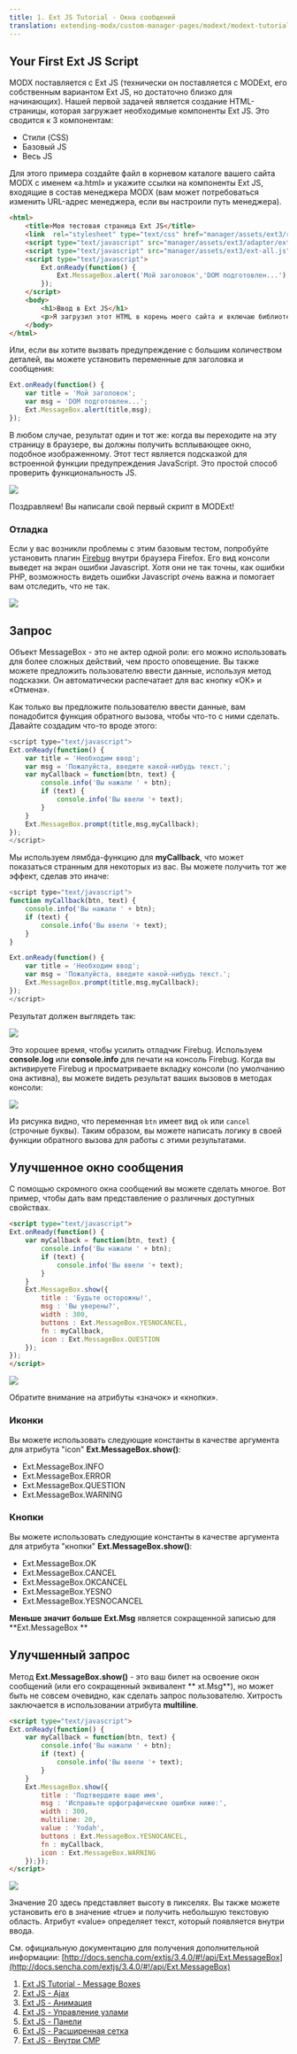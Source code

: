 ```yaml
---
title: 1. Ext JS Tutorial - Окна сообщений
translation: extending-modx/custom-manager-pages/modext/modext-tutorials/1.-ext-js-tutorial-message-boxes
---
```


## Your First Ext JS Script

MODX поставляется с Ext JS (технически он поставляется с MODExt, его собственным вариантом Ext JS, но достаточно близко для начинающих). Нашей первой задачей является создание HTML-страницы, которая загружает необходимые компоненты Ext JS. Это сводится к 3 компонентам:

- Стили (CSS)
- Базовый JS
- Весь JS

Для этого примера создайте файл в корневом каталоге вашего сайта MODX с именем «a.html» и укажите ссылки на компоненты Ext JS, входящие в состав менеджера MODX (вам может потребоваться изменить URL-адрес менеджера, если вы настроили путь менеджера).

```html
<html>
    <title>Моя тестовая страница Ext JS</title>
    <link  rel="stylesheet" type="text/css" href="manager/assets/ext3/resources/css/ext-all.css" />
    <script type="text/javascript" src="manager/assets/ext3/adapter/ext/ext-base.js"></script>
    <script type="text/javascript" src="manager/assets/ext3/ext-all.js"></script>
    <script type="text/javascript">
        Ext.onReady(function() {
            Ext.MessageBox.alert('Мой заголовок','DOM подготовлен...');
        });
    </script>
    <body>
        <h1>Ввод в Ext JS</h1>
        <p>Я загрузил этот HTML в корень моего сайта и включаю библиотеки Ext JS, которые поставляются вместе с менеджером MODX.</p>
    </body>
</html>
```

Или, если вы хотите вызвать предупреждение с большим количеством деталей, вы можете установить переменные для заголовка и сообщения:

```javascript
Ext.onReady(function() {
    var title = 'Мой заголовок';
    var msg = 'DOM подготовлен...';
    Ext.MessageBox.alert(title,msg);
});
```

В любом случае, результат один и тот же: когда вы переходите на эту страницу в браузере, вы должны получить всплывающее окно, подобное изображенному. Этот тест является подсказкой для встроенной функции предупреждения JavaScript. Это простой способ проверить функциональность JS.

![](/download/attachments/46137362/ext_js_dom.jpg?version=1&modificationDate=1370294054000)

Поздравляем! Вы написали свой первый скрипт в MODExt!

### Отладка

Если у вас возникли проблемы с этим базовым тестом, попробуйте установить плагин [Firebug](http://getfirebug.com/) внутри браузера Firefox. Его вид консоли выведет на экран ошибки Javascript. Хотя они не так точны, как ошибки PHP, возможность видеть ошибки Javascript *очень* важна и помогает вам отследить, что не так.

![](/download/attachments/46137362/ext_js_firebug.jpg?version=1&modificationDate=1370294054000)

## Запрос

Объект MessageBox - это не актер одной роли: его можно использовать для более сложных действий, чем просто оповещение. Вы также можете предложить пользователю ввести данные, используя метод подсказки. Он автоматически распечатает для вас кнопку «ОК» и «Отмена».

Как только вы предложите пользователю ввести данные, вам понадобится функция обратного вызова, чтобы что-то с ними сделать. Давайте создадим что-то вроде этого:

```javascript
<script type="text/javascript">
Ext.onReady(function() {
    var title = 'Необходим ввод';
    var msg = 'Пожалуйста, введите какой-нибудь текст.';
    var myCallback = function(btn, text) {
        console.info('Вы нажали ' + btn);
        if (text) {
            console.info('Вы ввели '+ text);
        }
    }
    Ext.MessageBox.prompt(title,msg,myCallback);
});
</script>
```

Мы используем лямбда-функцию для **myCallback**, что может показаться странным для некоторых из вас. Вы можете получить тот же эффект, сделав это иначе:

```javascript
<script type="text/javascript">
function myCallback(btn, text) {
    console.info('Вы нажали ' + btn);
    if (text) {
        console.info('Вы ввели '+ text);
    }
}

Ext.onReady(function() {
    var title = 'Необходим ввод';
    var msg = 'Пожалуйста, введите какой-нибудь текст.';
    Ext.MessageBox.prompt(title,msg,myCallback);
});
</script>
```

Результат должен выглядеть так:

![](/download/attachments/46137362/ExtJS+Prompt.jpg?version=1&modificationDate=1371179583000)

Это хорошее время, чтобы усилить отладчик Firebug. Используем **console.log** или **console.info** для печати на консоль Firebug. Когда вы активируете Firebug и просматриваете вкладку консоли (по умолчанию она активна), вы можете видеть результат ваших вызовов в методах консоли:

![](/download/attachments/46137362/ExtJS+Firebug.jpg?version=1&modificationDate=1371179862000)

Из рисунка видно, что переменная `btn` имеет вид `ok` или `cancel` (строчные буквы). Таким образом, вы можете написать логику в своей функции обратного вызова для работы с этими результатами.

## Улучшенное окно сообщения

С помощью скромного окна сообщений вы можете сделать многое. Вот пример, чтобы дать вам представление о различных доступных свойствах.

```html
<script type="text/javascript">
Ext.onReady(function() {
    var myCallback = function(btn, text) {
        console.info('Вы нажали ' + btn);
        if (text) {
            console.info('Вы ввели '+ text);
        }
    }
    Ext.MessageBox.show({
        title : 'Будьте осторожны!',
        msg : 'Вы уверены?',
        width : 300,
        buttons : Ext.MessageBox.YESNOCANCEL,
        fn : myCallback,
        icon : Ext.MessageBox.QUESTION
    });
});
</script>
```

![](/download/attachments/46137362/Ext+JS+Question.jpg?version=1&modificationDate=1371181553000)

Обратите внимание на атрибуты «значок» и «кнопки».

### Иконки

Вы можете использовать следующие константы в качестве аргумента для атрибута "icon" **Ext.MessageBox.show()**:

- Ext.MessageBox.INFO
- Ext.MessageBox.ERROR
- Ext.MessageBox.QUESTION
- Ext.MessageBox.WARNING

### Кнопки

Вы можете использовать следующие константы в качестве аргумента для атрибута "кнопки" **Ext.MessageBox.show()**:

- Ext.MessageBox.OK
- Ext.MessageBox.CANCEL
- Ext.MessageBox.OKCANCEL
- Ext.MessageBox.YESNO
- Ext.MessageBox.YESNOCANCEL

**Меньше значит больше**
**Ext.Msg** является сокращенной записью для **Ext.MessageBox **

## Улучшенный запрос

Метод **Ext.MessageBox.show()** - это ваш билет на освоение окон сообщений (или его сокращенный эквивалент ** xt.Msg**), но может быть не совсем очевидно, как сделать запрос пользователю. Хитрость заключается в использовании атрибута **multiline**.

```html
<script type="text/javascript">
Ext.onReady(function() {
    var myCallback = function(btn, text) {
        console.info('Вы нажали ' + btn);
        if (text) {
            console.info('Вы ввели '+ text);
        }
    }
    Ext.MessageBox.show({
        title : 'Подтвердите ваше имя',
        msg : 'Исправьте орфографические ошибки ниже:',
        width : 300,
        multiline: 20,
        value : 'Yodah',
        buttons : Ext.MessageBox.YESNOCANCEL,
        fn : myCallback,
        icon : Ext.MessageBox.WARNING
    });});
</script>
```

![](/download/attachments/46137362/Ext+JS+Yodah.jpg?version=1&modificationDate=1371181482000)

Значение 20 здесь представляет высоту в пикселях. Вы также можете установить его в значение «true» и получить небольшую текстовую область. Атрибут «value»  определяет текст, который появляется внутри ввода.

См. официальную документацию для получения дополнительной информации: [http://docs.sencha.com/extjs/3.4.0/#!/api/Ext.MessageBox](http://docs.sencha.com/extjs/3.4.0/#!/api/Ext.MessageBox)

1. [Ext JS Tutorial - Message Boxes](extending-modx/custom-manager-pages/modext/modext-tutorials/1.-ext-js-tutorial-message-boxes)
2. [Ext JS - Ajax](extending-modx/custom-manager-pages/modext/modext-tutorials/2.-ext-js-tutorial-ajax-include)
3. [Ext JS - Анимация](extending-modx/custom-manager-pages/modext/modext-tutorials/3.-ext-js-tutorial-animation)
4. [Ext JS - Управление узлами](extending-modx/custom-manager-pages/modext/modext-tutorials/4.-ext-js-tutorial-manipulating-nodes)
5. [Ext JS - Панели](extending-modx/custom-manager-pages/modext/modext-tutorials/5.-ext-js-tutorial-panels)
6. [Ext JS - Расширенная сетка](extending-modx/custom-manager-pages/modext/modext-tutorials/7.-ext-js-tutoral-advanced-grid)
7. [Ext JS - Внутри CMP](extending-modx/custom-manager-pages/modext/modext-tutorials/8.-ext-js-tutorial-inside-a-cmp)
